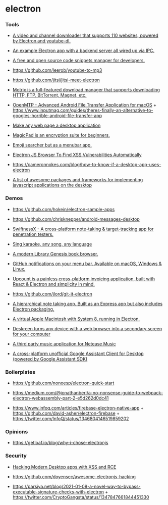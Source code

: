 # electron

### Tools

- [A video and channel downloader that supports 110 websites, powered by Electron and youtube-dl.](https://github.com/mayeaux/videodownloader)

<!-- -->

- [An example Electron app with a backend server all wired up via IPC.](https://github.com/jlongster/electron-with-server-example)

<!-- -->

- [A free and open source code snippets manager for developers.](https://github.com/antonreshetov/massCode)

<!-- -->

- https://github.com/leerob/youtube-to-mp3

<!-- -->

- https://github.com/jitsi/jitsi-meet-electron

<!-- -->

- [Motrix is a full-featured download manager that supports downloading HTTP, FTP, BitTorrent, Magnet, etc.](https://github.com/agalwood/Motrix)

<!-- -->

- [OpenMTP - Advanced Android File Transfer Application for macOS](https://github.com/ganeshrvel/openmtp) + https://www.inputmag.com/guides/theres-finally-an-alternative-to-googles-horrible-android-file-transfer-app

<!-- -->

- [Make any web page a desktop application](https://github.com/jiahaog/nativefier)

<!-- -->

- [MagicPad is an encryption suite for beginners.](https://github.com/hyundotio/magicpad)

<!-- -->

- [Emoji searcher but as a menubar app.](https://github.com/muan/mojibar)

<!-- -->

- [Electron JS Browser To Find XSS Vulnerabilities Automatically](https://github.com/RenwaX23/XSSTRON)

<!-- -->

- https://cameronnokes.com/blog/how-to-know-if-a-desktop-app-uses-electron

<!-- -->

- [A list of awesome packages and frameworks for implementing javascript applications on the desktop](https://github.com/styfle/awesome-desktop-js)

### Demos

- https://github.com/hokein/electron-sample-apps

<!-- -->

- https://github.com/chrisknepper/android-messages-desktop

<!-- -->

- [SwiftnessX - A cross-platform note-taking & target-tracking app for penetration testers.](https://github.com/ehrishirajsharma/SwiftnessX)

<!-- -->

- [Sing karaoke, any song, any language](https://github.com/youkaclub/youka-desktop)

<!-- -->

- [A modern Library Genesis book browser.](https://github.com/Samin100/Alexandria)

<!-- -->

- [GitHub notifications on your menu bar. Available on macOS, Windows & Linux.](https://github.com/manosim/gitify)

<!-- -->

- [Upcount is a painless cross-platform invoicing application, built with React & Electron and simplicity in mind.](https://github.com/madisvain/upcount)

<!-- -->

- https://github.com/jlord/git-it-electron

<!-- -->

- [A hierarchical note taking app. Built as an Express app but also includes Electron packaging.](https://github.com/zadam/trilium)

<!-- -->

- [A virtual Apple Macintosh with System 8, running in Electron.](https://github.com/felixrieseberg/macintosh.js)

<!-- -->

- [Deskreen turns any device with a web browser into a secondary screen for your computer](https://github.com/pavlobu/deskreen)

<!-- -->

- [A third party music application for Netease Music](https://github.com/qier222/YesPlayMusic)

<!-- -->

- [A cross-platform unofficial Google Assistant Client for Desktop (powered by Google Assistant SDK)](https://github.com/Melvin-Abraham/Google-Assistant-Unofficial-Desktop-Client)

### Boilerplates

- https://github.com/nonoesp/electron-quick-start

<!-- -->

- https://medium.com/@jonathanberi/a-no-nonsense-guide-to-webpack-electron-webassembly-part-2-e5d262d0dc41

<!-- -->

- https://www.infoq.com/articles/firebase-electron-native-app + https://github.com/david-asher/electron-firebase + https://twitter.com/InfoQ/status/1346804146519859202

### Opinions

- https://getloaf.io/blog/why-i-chose-electronjs

### Security

- [Hacking Modern Desktop apps with XSS and RCE](https://training.7asecurity.com/ma/webinar/desktop-xss-rce/lab1)

<!-- -->

- https://github.com/doyensec/awesome-electronjs-hacking

<!-- -->

- https://parsiya.net/blog/2021-01-08-a-novel-way-to-bypass-executable-signature-checks-with-electron + https://twitter.com/CryptoGangsta/status/1347847661844451330
